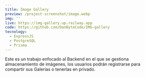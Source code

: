 ```yaml
---
title: Image Gallery
preview: /project-screenshot/image.webp
img: ''
live: https://img-gallery.up.railway.app
code: https://github.com/DanByteCode/IMG-gallery
tecnology:
  - ExpressJS
  - PostgreSQL
  - Prisma
---
```


Este es un trabajo enfocado al Backend en el que se gestiona almacenamiento de imágenes, los usuarios podrán registrarse para compartir sus Galerías o tenerlas en privado.